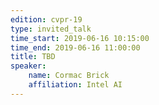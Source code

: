 ```yaml
---
edition: cvpr-19
type: invited_talk
time_start: 2019-06-16 10:15:00
time_end: 2019-06-16 11:00:00
title: TBD
speaker:
    name: Cormac Brick
    affiliation: Intel AI
---
```

